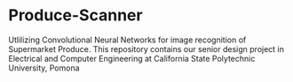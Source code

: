 # Produce-Scanner
Utlilizing Convolutional Neural Networks for image recognition of Supermarket Produce. This repository contains our senior design project in Electrical and Computer Engineering at California State Polytechnic University, Pomona

